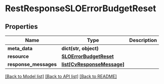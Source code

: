 # RestResponseSLOErrorBudgetReset

## Properties
Name | Type | Description | Notes
------------ | ------------- | ------------- | -------------
**meta_data** | **dict(str, object)** |  | [optional] 
**resource** | [**SLOErrorBudgetReset**](SLOErrorBudgetReset.md) |  | [optional] 
**response_messages** | [**list[CvResponseMessage]**](CvResponseMessage.md) |  | [optional] 

[[Back to Model list]](../README.md#documentation-for-models) [[Back to API list]](../README.md#documentation-for-api-endpoints) [[Back to README]](../README.md)

